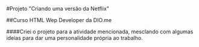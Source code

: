 #Projeto "Criando uma versão da Netflix"

##Curso HTML Wep Developer da DIO.me

####Criei o projeto para a atividade mencionada, mesclando com algumas ideias para dar uma personalidade própria ao trabalho.